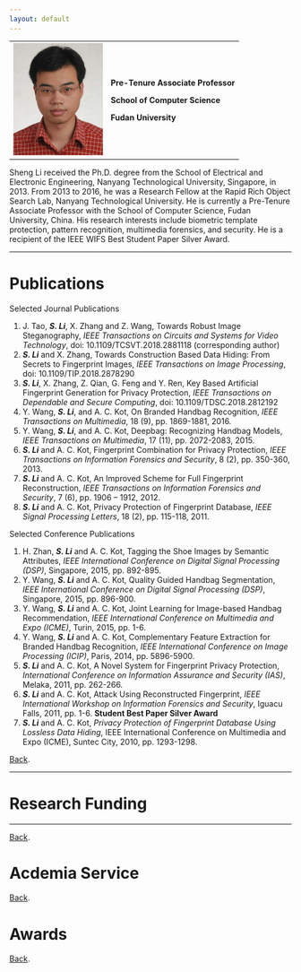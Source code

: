 ```yaml
---
layout: default
---
```




<table border="0" cellspacing="0" cellpadding="0">
  <tr>
    <th width="160">
<img src="/assets/images/Sheng_Li_Photo.png" width="160" height="200" /></th>
    <th><p align="left">Pre-Tenure Associate Professor</p>
        <p align="left">School of Computer Science</p>
        <p align="left">Fudan University</p></th>
  </tr>
</table>

Sheng Li received the Ph.D. degree from the School of Electrical and Electronic Engineering, Nanyang Technological University, Singapore, in 2013. From 2013 to 2016, he was a Research Fellow at the Rapid Rich Object Search Lab, Nanyang Technological University. He is currently a Pre-Tenure Associate Professor with the School of Computer Science, Fudan University, China. His research interests include biometric template protection, pattern recognition, multimedia forensics, and security. He is a recipient of the IEEE WIFS Best Student Paper Silver Award.

* * *
# Publications

Selected Journal Publications
1.	J. Tao, _**S. Li**_, X. Zhang and Z. Wang, Towards Robust Image Steganography, _IEEE Transactions on Circuits and Systems for Video Technology_, doi: 10.1109/TCSVT.2018.2881118 (corresponding author)
2.	_**S. Li**_ and X. Zhang, Towards Construction Based Data Hiding: From Secrets to Fingerprint Images, _IEEE Transactions on Image Processing_, doi: 10.1109/TIP.2018.2878290
3.	_**S. Li**_, X. Zhang, Z. Qian, G. Feng and Y. Ren, Key Based Artificial Fingerprint Generation for Privacy Protection, _IEEE Transactions on Dependable and Secure Computing_, doi: 10.1109/TDSC.2018.2812192 
4.	Y. Wang, _**S. Li**_, and A. C. Kot, On Branded Handbag Recognition, _IEEE Transactions on Multimedia_, 18 (9), pp. 1869-1881, 2016.
5.	Y. Wang, _**S. Li**_, and A. C. Kot, Deepbag: Recognizing Handbag Models, _IEEE Transactions on Multimedia_, 17 (11), pp. 2072-2083, 2015.
6.	_**S. Li**_ and A. C. Kot, Fingerprint Combination for Privacy Protection, _IEEE Transactions on Information Forensics and Security_, 8 (2), pp. 350-360, 2013. 
7.	_**S. Li**_ and A. C. Kot, An Improved Scheme for Full Fingerprint Reconstruction, _IEEE Transactions on Information Forensics and Security_, 7 (6), pp. 1906 – 1912, 2012. 
8.	_**S. Li**_ and A. C. Kot, Privacy Protection of Fingerprint Database, _IEEE Signal Processing Letters_, 18 (2), pp. 115-118, 2011.

Selected Conference Publications

1. H. Zhan, _**S. Li**_ and A. C. Kot, Tagging the Shoe Images by Semantic Attributes, _IEEE International Conference on Digital Signal Processing (DSP)_, Singapore, 2015, pp. 892-895.
2. Y. Wang, _**S. Li**_ and A. C. Kot, Quality Guided Handbag Segmentation, _IEEE International Conference on Digital Signal Processing (DSP)_, Singapore, 2015, pp. 896-900. 
3.	Y. Wang, _**S. Li**_ and A. C. Kot, Joint Learning for Image-based Handbag Recommendation, _IEEE International Conference on Multimedia and Expo (ICME)_, Turin, 2015, pp. 1-6. 
4.	Y. Wang, _**S. Li**_ and A. C. Kot, Complementary Feature Extraction for Branded Handbag Recognition, _IEEE International Conference on Image Processing (ICIP)_, Paris, 2014, pp. 5896-5900.
5.	_**S. Li**_ and A. C. Kot, A Novel System for Fingerprint Privacy Protection, _International Conference on Information Assurance and Security (IAS)_, Melaka, 2011, pp. 262-266.
6.	_**S. Li**_ and A. C. Kot, Attack Using Reconstructed Fingerprint, _IEEE International Workshop on Information Forensics and Security_, Iguacu Falls, 2011, pp. 1-6. **Student Best Paper Silver Award**
7.	_**S. Li**_ and A. C. Kot, _Privacy Protection of Fingerprint Database Using Lossless Data Hiding_, IEEE International Conference on Multimedia and Expo (ICME), Suntec City, 2010, pp. 1293-1298. 

[Back](./index.md).
* * *
# Research Funding
* * *
[Back](./index.md).
# Acdemia Service

[Back](./index.md).

# Awards

[Back](./index.md).





